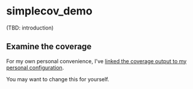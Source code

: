 # simplecov_demo

(TBD: introduction)

## Examine the coverage

For my own personal convenience, I've [linked the coverage output to my personal
configuration](file:///Users/daviddoolin/src/simplecov_demo/coverage/index.html#_AllFiles).

You may want to change this for yourself.
